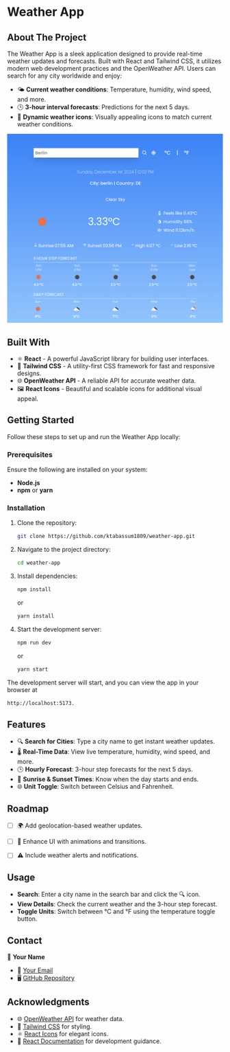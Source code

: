 # Weather App

## About The Project

The Weather App is a sleek  application designed to provide real-time weather updates and forecasts. Built with React and Tailwind CSS, it utilizes modern web development practices and the OpenWeather API. Users can search for any city worldwide and enjoy:

- 🌤 **Current weather conditions**: Temperature, humidity, wind speed, and more.
- 🕒 **3-hour interval forecasts**: Predictions for the next 5 days.
- 🌈 **Dynamic weather icons**: Visually appealing icons to match current weather conditions.

![Weather App Screenshot](./assets/weather.png)

## Built With

- ⚛️ **React** - A powerful JavaScript library for building user interfaces.
- 🎨 **Tailwind CSS** - A utility-first CSS framework for fast and responsive designs.
- 🌐 **OpenWeather API** - A reliable API for accurate weather data.
- 🖼 **React Icons** - Beautiful and scalable icons for additional visual appeal.

## Getting Started

Follow these steps to set up and run the Weather App locally:

### Prerequisites

Ensure the following are installed on your system:
- **Node.js**
- **npm** or **yarn**

### Installation

1. Clone the repository:
   ```bash
   git clone https://github.com/ktabassum1809/weather-app.git
   ```
2. Navigate to the project directory:
   ```bash
   cd weather-app
   ```
3. Install dependencies:
   ```bash
   npm install
   ```
   or
   ```bash
   yarn install
   ```

4. Start the development server:
   ```bash
   npm run dev
   ```
   or
   ```bash
   yarn start
   ```
The development server will start, and you can view the app in your browser at 
```bash
http://localhost:5173.

```
## Features

- 🔍 **Search for Cities**: Type a city name to get instant weather updates.
- 🌡 **Real-Time Data**: View live temperature, humidity, wind speed, and more.
- 🕒 **Hourly Forecast**: 3-hour step forecasts for the next 5 days.
- 🌇 **Sunrise & Sunset Times**: Know when the day starts and ends.
- 🌐 **Unit Toggle**: Switch between Celsius and Fahrenheit.


## Roadmap

- [ ] 🌍 Add geolocation-based weather updates.
- [ ] 💎 Enhance UI with animations and transitions.
- [ ] ⚠️ Include weather alerts and notifications.


## Usage

- **Search**: Enter a city name in the search bar and click the 🔍 icon.
- **View Details**: Check the current weather and the 3-hour step forecast.
- **Toggle Units**: Switch between °C and °F using the temperature toggle button.

## Contact

👤 **Your Name**
- 📧 [Your Email](mailto:ktabassum1809@gmail.com)
- 🖥 [GitHub Repository](https://github.com/ktabassum1809/weather-app.git)

## Acknowledgments

- 🌐 [OpenWeather API](https://openweathermap.org/api) for weather data.
- 🎨 [Tailwind CSS](https://tailwindcss.com/) for styling.
- ⚛️ [React Icons](https://react-icons.github.io/react-icons/) for elegant icons.
- 📘 [React Documentation](https://reactjs.org/) for development guidance.
